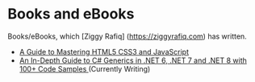# Books and eBooks

 Books/eBooks, which [Ziggy Rafiq] (https://ziggyrafiq.com) has written. 
 
* [A Guide to Mastering HTML5 CSS3 and JavaScript ](https://github.com/ziggyrafiq/Books/blob/main/UltimateWebDevGuide/ReadMe.md)
* [An In-Depth Guide to C# Generics in .NET 6, .NET 7 and .NET 8  with 100+ Code Samples ](https://github.com/ziggyrafiq/Books/blob/main/CSharp-Generics-In-Depth-Guide/ReadMe.md) (Currently Writing)


